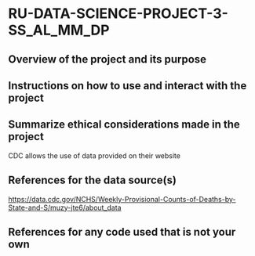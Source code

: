 # RU-DATA-SCIENCE-PROJECT-3-SS_AL_MM_DP

## Overview of the project and its purpose

## Instructions on how to use and interact with the project

## Summarize ethical considerations made in the project
CDC allows the use of data provided on their website

## References for the data source(s)
https://data.cdc.gov/NCHS/Weekly-Provisional-Counts-of-Deaths-by-State-and-S/muzy-jte6/about_data

## References for any code used that is not your own
